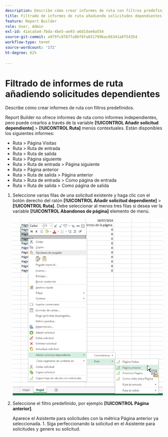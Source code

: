 ```yaml
---
description: Describe cómo crear informes de ruta con filtros predefinidos.
title: Filtrado de informes de ruta añadiendo solicitudes dependientes
feature: Report Builder
role: User, Admin
exl-id: 41aca5a4-7bda-4be5-ae93-a6d1dae6a554
source-git-commit: a979fc8787fa96f8fa8317996ac66341a6f54354
workflow-type: tm+mt
source-wordcount: '172'
ht-degree: 62%

---
```


# Filtrado de informes de ruta añadiendo solicitudes dependientes

Describe cómo crear informes de ruta con filtros predefinidos.

Report Builder no ofrece informes de ruta como informes independientes, pero puede crearlos a través de la variable **[!UICONTROL Añadir solicitud dependiente]** > **[!UICONTROL Ruta]** menús contextuales. Están disponibles los siguientes informes:

* Ruta > Página Visitas
* Ruta > Ruta de entrada
* Ruta > Ruta de salida
* Ruta > Página siguiente
* Ruta > Ruta de entrada > Página siguiente
* Ruta > Página anterior
* Ruta > Ruta de salida > Página anterior
* Ruta > Ruta de entrada > Como página de entrada
* Ruta > Ruta de salida > Como página de salida

1. Seleccione varias filas de una solicitud existente y haga clic con el botón derecho del ratón **[!UICONTROL Añadir solicitud dependiente]** > **[!UICONTROL Ruta]**. Debe seleccionar al menos tres filas si desea ver la variable **[!UICONTROL Abandonos de página]** elemento de menú.

   ![Captura de pantalla que muestra tres filas seleccionadas con la opción Añadir solicitud dependiente seleccionada.](assets/dependen_request.png)

2. Seleccione el filtro predefinido, por ejemplo **[!UICONTROL Página anterior]**.

   Aparece el Asistente para solicitudes con la métrica Página anterior ya seleccionada. 1. Siga perfeccionando la solicitud en el Asistente para solicitudes y genere su solicitud.
